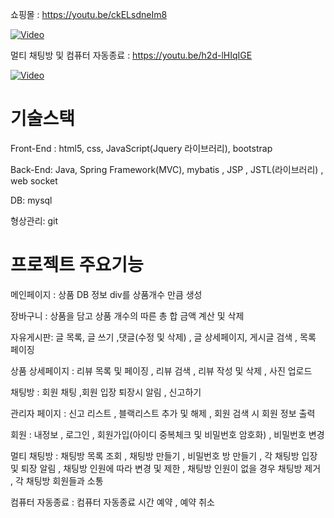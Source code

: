 쇼핑몰 :
https://youtu.be/ckELsdneIm8

[![Video](http://img.youtube.com/vi/ckELsdneIm8/0.jpg)](https://youtu.be/ckELsdneIm8) 

멀티 채팅방 및 컴퓨터 자동종료 :
https://youtu.be/h2d-lHIqIGE

[![Video](http://img.youtube.com/vi/h2d-lHIqIGE/0.jpg)](https://youtu.be/h2d-lHIqIGE) 

# 기술스택

Front-End : html5, css, JavaScript(Jquery 라이브러리), bootstrap

Back-End: Java, Spring Framework(MVC), mybatis , JSP , JSTL(라이브러리) , web socket

DB: mysql

형상관리: git

# 프로젝트 주요기능

메인페이지 : 상품 DB 정보 div를 상품개수 만큼 생성

장바구니 : 상품을 담고 상품 개수의 따른 총 합 금액 계산 및 삭제

자유게시판: 글 목록, 글 쓰기 ,댓글(수정 및 삭제) , 글 상세페이지, 게시글 검색 , 목록 페이징

상품 상세페이지 : 리뷰 목록 및 페이징 , 리뷰 검색 , 리뷰 작성 및 삭제 , 사진 업로드

채팅방 : 회원 채팅 ,회원 입장 퇴장시 알림 , 신고하기

관리자 페이지 : 신고 리스트 , 블랙리스트 추가 및 해제 , 회원 검색 시 회원 정보 출력

회원 : 내정보 , 로그인 , 회원가입(아이디 중복체크 및 비밀번호 암호화) , 비밀번호 변경

멀티 채팅방 : 채팅방 목록 조회 , 채팅방 만들기 , 비밀번호 방 만들기 , 각 채팅방 입장 및 퇴장 알림 , 채팅방 인원에 따라 변경 및 제한 ,
채팅방 인원이 없을 경우 채팅방 제거 , 각 채팅방 회원들과 소통  

컴퓨터 자동종료 : 컴퓨터 자동종료 시간 예약 , 예약 취소 
